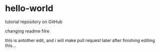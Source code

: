 # hello-world
tutorial repository on GitHub

changing readme filre

this is antother edit, and i will make pull request later after finishing editing this...
